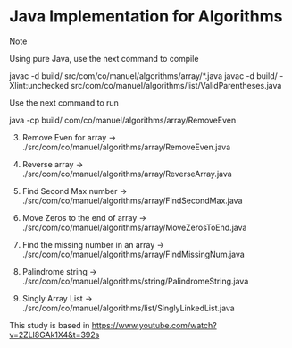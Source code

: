 # Java Implementation for Algorithms

> [!NOTE]
> Using pure Java, use the next command to compile
>
> javac -d build/ src/com/co/manuel/algorithms/array/*.java
> javac -d build/ -Xlint:unchecked  src/com/co/manuel/algorithms/list/ValidParentheses.java
>
> Use the next command to run
>
> java -cp build/ com/co/manuel/algorithms/array/RemoveEven

3. Remove Even for array -> ./src/com/co/manuel/algorithms/array/RemoveEven.java
4. Reverse array -> ./src/com/co/manuel/algorithms/array/ReverseArray.java
5. Find Second Max number -> ./src/com/co/manuel/algorithms/array/FindSecondMax.java
6. Move Zeros to the end of array -> ./src/com/co/manuel/algorithms/array/MoveZerosToEnd.java
7. Find the missing number in an array -> ./src/com/co/manuel/algorithms/array/FindMissingNum.java
8. Palindrome string -> ./src/com/co/manuel/algorithms/string/PalindromeString.java

9. Singly Array List -> ./src/com/co/manuel/algorithms/list/SinglyLinkedList.java

This study is based in https://www.youtube.com/watch?v=2ZLl8GAk1X4&t=392s
